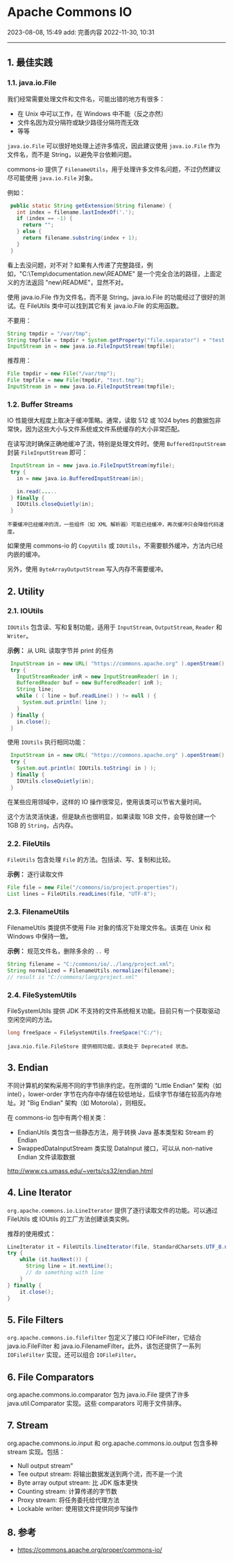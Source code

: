 # Apache Commons IO

2023-08-08, 15:49
add: 完善内容
2022-11-30, 10:31
****
## 1. 最佳实践

### 1.1. java.io.File

我们经常需要处理文件和文件名，可能出错的地方有很多：

- 在 Unix 中可以工作，在 Windows 中不能（反之亦然）
- 文件名因为双分隔符或缺少路径分隔符而无效
- 等等

`java.io.File` 可以很好地处理上述许多情况，因此建议使用 `java.io.File` 作为文件名，而不是 String，以避免平台依赖问题。

commons-io 提供了 `FilenameUtils`，用于处理许多文件名问题，不过仍然建议尽可能使用 `java.io.File` 对象。

例如：

```java
 public static String getExtension(String filename) {
   int index = filename.lastIndexOf('.');
   if (index == -1) {
     return "";
   } else {
     return filename.substring(index + 1);
   }
 }
```

看上去没问题，对不对？如果有人传递了完整路径，例如，"C:\Temp\documentation.new\README" 是一个完全合法的路径，上面定义的方法返回 "new\README"，显然不对。

使用 java.io.File 作为文件名，而不是 String。java.io.File 的功能经过了很好的测试。在 FileUtils 类中可以找到其它有关 java.io.File 的实用函数。

不要用：

```java
String tmpdir = "/var/tmp";
String tmpfile = tmpdir + System.getProperty("file.separator") + "test.tmp";
InputStream in = new java.io.FileInputStream(tmpfile);
```

推荐用：

```java
File tmpdir = new File("/var/tmp");
File tmpfile = new File(tmpdir, "test.tmp");
InputStream in = new java.io.FileInputStream(tmpfile);
```

### 1.2. Buffer Streams

IO 性能很大程度上取决于缓冲策略。通常，读取 512 或 1024 bytes 的数据包非常快，因为这些大小与文件系统或文件系统缓存的大小非常匹配。

在读写流时确保正确地缓冲了流，特别是处理文件时。使用 `BufferedInputStream` 封装 `FileInputStream` 即可：

```java
 InputStream in = new java.io.FileInputStream(myfile);
 try {
   in = new java.io.BufferedInputStream(in);
   
   in.read(.....
 } finally {
   IOUtils.closeQuietly(in);
 }
```

```ad-attention
不要缓冲已经缓冲的流，一些组件（如 XML 解析器）可能已经缓冲，再次缓冲只会降低代码速度。
```

如果使用 commons-io 的 `CopyUtils` 或 `IOUtils`，不需要额外缓冲，方法内已经内嵌的缓冲。

另外，使用 `ByteArrayOutputStream` 写入内存不需要缓冲。

## 2. Utility

### 2.1. IOUtils

`IOUtils` 包含读、写和复制功能，适用于 `InputStream`, `OutputStream`, `Reader` 和 `Writer`。

**示例：** 从 URL 读取字节并 print 的任务

```java
 InputStream in = new URL( "https://commons.apache.org" ).openStream();
 try {
   InputStreamReader inR = new InputStreamReader( in );
   BufferedReader buf = new BufferedReader( inR );
   String line;
   while ( ( line = buf.readLine() ) != null ) {
     System.out.println( line );
   }
 } finally {
   in.close();
 }
```

使用 `IOUtils` 执行相同功能：

```java
 InputStream in = new URL( "https://commons.apache.org" ).openStream();
 try {
   System.out.println( IOUtils.toString( in ) );
 } finally {
   IOUtils.closeQuietly(in);
 }
```

在某些应用领域中，这样的 IO 操作很常见，使用该类可以节省大量时间。

这个方法灵活快速，但是缺点也很明显，如果读取 1GB 文件，会导致创建一个 1GB 的 `String`，占内存。

### 2.2. FileUtils

`FileUtils` 包含处理 `File` 的方法。包括读、写、复制和比较。

**示例：** 逐行读取文件

```java
File file = new File("/commons/io/project.properties");
List lines = FileUtils.readLines(file, "UTF-8");
```

### 2.3. FilenameUtils

FilenameUtils 类提供不使用 File 对象的情况下处理文件名。该类在 Unix 和 Windows 中保持一致。

**示例：** 规范文件名，删除多余的 `..` 号

```java
String filename = "C:/commons/io/../lang/project.xml";
String normalized = FilenameUtils.normalize(filename);
// result is "C:/commons/lang/project.xml"
```

### 2.4. FileSystemUtils

FileSystemUtils 提供 JDK 不支持的文件系统相关功能。目前只有一个获取驱动空闲空间的方法。

```java
long freeSpace = FileSystemUtils.freeSpace("C:/");
```

```ad-warning
java.nio.file.FileStore 提供相同功能，该类处于 Deprecated 状态。
```

## 3. Endian

不同计算机的架构采用不同的字节排序约定。在所谓的 "Little Endian" 架构（如 intel），lower-order 字节在内存中存储在较低地址，后续字节存储在较高内存地址。对 "Big Endian" 架构（如 Motorola），则相反。

在 commons-io 包中有两个相关类：

- EndianUtils 类包含一些静态方法，用于转换 Java 基本类型和 Stream 的 Endian
- SwappedDataInputStream 类实现 DataInput 接口，可以从 non-native Endian 文件读取数据

http://www.cs.umass.edu/~verts/cs32/endian.html

## 4. Line Iterator

`org.apache.commons.io.LineIterator` 提供了逐行读取文件的功能。可以通过 FileUtils 或 IOUtils 的工厂方法创建该类实例。

推荐的使用模式：

```java
LineIterator it = FileUtils.lineIterator(file, StandardCharsets.UTF_8.name());
try {
    while (it.hasNext()) {
      String line = it.nextLine();
      // do something with line
    }
} finally {
    it.close();
}
```


## 5. File Filters

`org.apache.commons.io.filefilter`  包定义了接口 IOFileFilter，它结合 java.io.FileFilter 和 java.io.FilenameFilter。此外，该包还提供了一系列 `IOFileFilter` 实现，还可以组合 `IOFileFilter`。

## 6. File Comparators

org.apache.commons.io.comparator 包为 java.io.File 提供了许多 java.util.Comparator 实现。这些 comparators 可用于文件排序。

## 7. Stream

org.apache.commons.io.input 和 org.apache.commons.io.output 包含多种 stream 实现。包括：

- Null output stream"
- Tee output stream: 将输出数据发送到两个流，而不是一个流
- Byte array output stream: 比 JDK 版本更快
- Counting stream: 计算传递的字节数
- Proxy stream: 将任务委托给代理方法
- Lockable writer: 使用锁文件提供同步写操作

## 8. 参考

- https://commons.apache.org/proper/commons-io/
